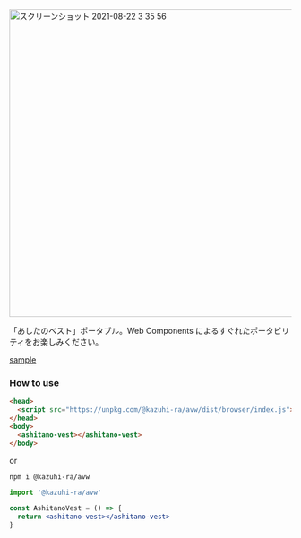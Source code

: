 <img width="550" alt="スクリーンショット 2021-08-22 3 35 56" src="https://user-images.githubusercontent.com/36134103/130331798-611510ca-e0c2-4fa5-9b9c-7c31e3428a29.png">

「あしたのベスト」ポータブル。Web Components によるすぐれたポータビリティをお楽しみください。

[sample](https://kazuhi-ra.hatenablog.com/entry/2021/08/22/050850)

### How to use

```html
<head>
  <script src="https://unpkg.com/@kazuhi-ra/avw/dist/browser/index.js"></script>
</head>
<body>
  <ashitano-vest></ashitano-vest>
</body>
```

or

`npm i @kazuhi-ra/avw`

```jsx
import '@kazuhi-ra/avw'

const AshitanoVest = () => {
  return <ashitano-vest></ashitano-vest>
}
```
